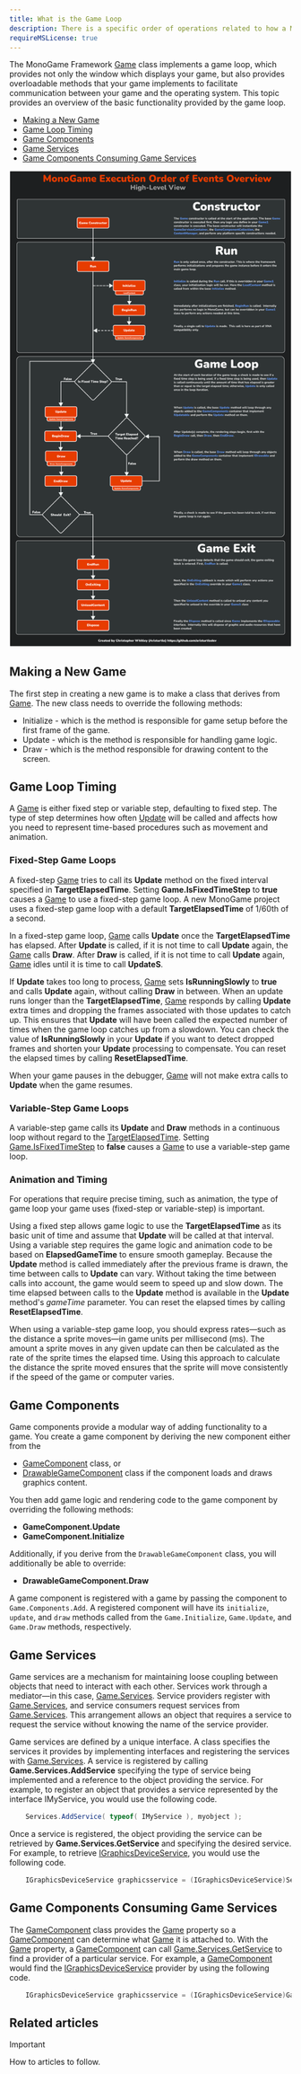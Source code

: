 ```yaml
---
title: What is the Game Loop
description: There is a specific order of operations related to how a MonoGame project runs.
requireMSLicense: true
---
```


The MonoGame Framework [Game](xref:Microsoft.Xna.Framework.Game) class implements a game loop, which provides not only the window which displays your game, but also provides overloadable methods that your game implements to facilitate communication between your game and the operating system. This topic provides an overview of the basic functionality provided by the game loop.

* [Making a New Game](#making-a-new-game)
* [Game Loop Timing](#game-loop-timing)
* [Game Components](#game-components)
* [Game Services](#game-services)
* [Game Components Consuming Game Services](#game-components-consuming-game-services)

![The MonoGame "Game" Loop](./images/MGExecution.png)

## Making a New Game

The first step in creating a new game is to make a class that derives from [Game](xref:Microsoft.Xna.Framework.Game). The new class needs to override the following methods:

* Initialize - which is the method is responsible for game setup before the first frame of the game.
* Update - which is the method is responsible for handling game logic.
* Draw - which is the method responsible for drawing content to the screen.

## Game Loop Timing

A [Game](xref:Microsoft.Xna.Framework.Game) is either fixed step or variable step, defaulting to fixed step. The type of step determines how often [Update](xref:Microsoft.Xna.Framework.Game) will be called and affects how you need to represent time-based procedures such as movement and animation.

### Fixed-Step Game Loops

A fixed-step [Game](xref:Microsoft.Xna.Framework.Game) tries to call its **Update** method on the fixed interval specified in **TargetElapsedTime**. Setting **Game.IsFixedTimeStep** to **true** causes a [Game](xref:Microsoft.Xna.Framework.Game) to use a fixed-step game loop. A new MonoGame project uses a fixed-step game loop with a default **TargetElapsedTime** of 1/60th of a second.

In a fixed-step game loop, [Game](xref:Microsoft.Xna.Framework.Game) calls **Update** once the **TargetElapsedTime** has elapsed. After **Update** is called, if it is not time to call **Update** again, the [Game](xref:Microsoft.Xna.Framework.Game) calls **Draw**. After **Draw** is called, if it is not time to call **Update** again, [Game](xref:Microsoft.Xna.Framework.Game) idles until it is time to call **UpdateS**.

If **Update** takes too long to process, [Game](xref:Microsoft.Xna.Framework.Game) sets **IsRunningSlowly** to **true** and calls **Update** again, without calling **Draw** in between. When an update runs longer than the **TargetElapsedTime**, [Game](xref:Microsoft.Xna.Framework.Game) responds by calling **Update** extra times and dropping the frames associated with those updates to catch up. This ensures that **Update** will have been called the expected number of times when the game loop catches up from a slowdown. You can check the value of **IsRunningSlowly** in your **Update** if you want to detect dropped frames and shorten your **Update** processing to compensate. You can reset the elapsed times by calling **ResetElapsedTime**.

When your game pauses in the debugger, [Game](xref:Microsoft.Xna.Framework.Game) will not make extra calls to **Update** when the game resumes.

### Variable-Step Game Loops

A variable-step game calls its **Update** and **Draw** methods in a continuous loop without regard to the [TargetElapsedTime](xref:Microsoft.Xna.Framework.Game). Setting [Game.IsFixedTimeStep](xref:Microsoft.Xna.Framework.Game) to **false** causes a [Game](xref:Microsoft.Xna.Framework.Game) to use a variable-step game loop.

### Animation and Timing

For operations that require precise timing, such as animation, the type of game loop your game uses (fixed-step or variable-step) is important.

Using a fixed step allows game logic to use the **TargetElapsedTime** as its basic unit of time and assume that **Update** will be called at that interval. Using a variable step requires the game logic and animation code to be based on **ElapsedGameTime** to ensure smooth gameplay. Because the **Update** method is called immediately after the previous frame is drawn, the time between calls to **Update** can vary. Without taking the time between calls into account, the game would seem to speed up and slow down. The time elapsed between calls to the **Update** method is available in the **Update** method's _gameTime_ parameter. You can reset the elapsed times by calling **ResetElapsedTime**.

When using a variable-step game loop, you should express rates—such as the distance a sprite moves—in game units per millisecond (ms). The amount a sprite moves in any given update can then be calculated as the rate of the sprite times the elapsed time. Using this approach to calculate the distance the sprite moved ensures that the sprite will move consistently if the speed of the game or computer varies.

## Game Components

Game components provide a modular way of adding functionality to a game. You create a game component by deriving the new component either from the 

* [GameComponent](xref:Microsoft.Xna.Framework.GameComponent) class, or
* [DrawableGameComponent](xref:Microsoft.Xna.Framework.DrawableGameComponent) class if the component loads and draws graphics content.

You then add game logic and rendering code to the game component by overriding the following methods:

* **GameComponent.Update**
* **GameComponent.Initialize**

Additionally, if you derive from the `DrawableGameComponent` class, you will additionally be able to override:

* **DrawableGameComponent.Draw**

A game component is registered with a game by passing the component to `Game.Components.Add`. A registered component will have its `initialize`, `update`, and `draw` methods called from the `Game.Initialize`, `Game.Update`, and `Game.Draw` methods, respectively.

## Game Services

Game services are a mechanism for maintaining loose coupling between objects that need to interact with each other. Services work through a mediator—in this case, [Game.Services](xref:Microsoft.Xna.Framework.Game.Services). Service providers register with [Game.Services](xref:Microsoft.Xna.Framework.Game.Services), and service consumers request services from [Game.Services](xref:Microsoft.Xna.Framework.Game.Services). This arrangement allows an object that requires a service to request the service without knowing the name of the service provider.

Game services are defined by a unique interface. A class specifies the services it provides by implementing interfaces and registering the services with [Game.Services](xref:Microsoft.Xna.Framework.Game.Services). A service is registered by calling **Game.Services.AddService** specifying the type of service being implemented and a reference to the object providing the service. For example, to register an object that provides a service represented by the interface IMyService, you would use the following code.

```csharp
    Services.AddService( typeof( IMyService ), myobject );
```

Once a service is registered, the object providing the service can be retrieved by **Game.Services.GetService** and specifying the desired service. For example, to retrieve [IGraphicsDeviceService](xref:Microsoft.Xna.Framework.Graphics.IGraphicsDeviceService), you would use the following code.

```csharp
    IGraphicsDeviceService graphicsservice = (IGraphicsDeviceService)Services.GetService( typeof(IGraphicsDeviceService) );
```

## Game Components Consuming Game Services

The [GameComponent](xref:Microsoft.Xna.Framework.GameComponent) class provides the [Game](xref:Microsoft.Xna.Framework.GameComponent.Game) property so a [GameComponent](xref:Microsoft.Xna.Framework.GameComponent) can determine what [Game](xref:Microsoft.Xna.Framework.Game) it is attached to. With the [Game](xref:Microsoft.Xna.Framework.GameComponent.Game) property, a [GameComponent](xref:Microsoft.Xna.Framework.GameComponent) can call [Game.Services.GetService](xref:Microsoft.Xna.Framework.GameServiceContainer) to find a provider of a particular service. For example, a [GameComponent](xref:Microsoft.Xna.Framework.GameComponent) would find the [IGraphicsDeviceService](xref:Microsoft.Xna.Framework.Graphics.IGraphicsDeviceService) provider by using the following code.

```csharp
    IGraphicsDeviceService graphicsservice = (IGraphicsDeviceService)Game.Services.GetService( typeof( IGraphicsDeviceService ) );
```

## Related articles

> [!IMPORTANT]
> How to articles to follow.
